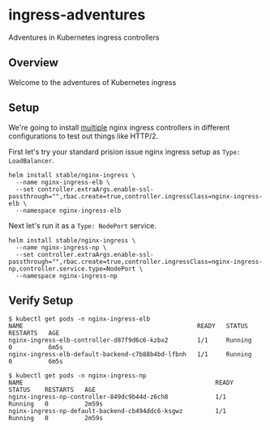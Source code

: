 # ingress-adventures
Adventures in Kubernetes ingress controllers

## Overview

Welcome to the adventures of Kubernetes ingress

## Setup

We're going to install [multiple](https://kubernetes.github.io/ingress-nginx/user-guide/multiple-ingress/#multiple-ingress-nginx-controllers) nginx ingress controllers in different configurations to test out things like HTTP/2.

First let's try your standard prision issue nginx ingress setup as `Type: LoadBalancer`.

```
helm install stable/nginx-ingress \
  --name nginx-ingress-elb \
  --set controller.extraArgs.enable-ssl-passthrough="",rbac.create=true,controller.ingressClass=nginx-ingress-elb \
  --namespace nginx-ingress-elb
```

Next let's run it as a `Type: NodePort` service.

```
helm install stable/nginx-ingress \
  --name nginx-ingress-np \
  --set controller.extraArgs.enable-ssl-passthrough="",rbac.create=true,controller.ingressClass=nginx-ingress-np,controller.service.type=NodePort \
  --namespace nginx-ingress-np
```

## Verify Setup

```
$ kubectl get pods -n nginx-ingress-elb
NAME                                                READY   STATUS    RESTARTS   AGE
nginx-ingress-elb-controller-d87f9d6c6-kzbx2        1/1     Running   0          6m5s
nginx-ingress-elb-default-backend-c7b88b4bd-lfbnh   1/1     Running   0          6m5s
```

```
$ kubectl get pods -n nginx-ingress-np
NAME                                                     READY   STATUS    RESTARTS   AGE
nginx-ingress-np-controller-849dc9b44d-z6ch8             1/1     Running   0          2m59s
nginx-ingress-np-default-backend-cb494ddc6-ksgwz         1/1     Running   0          2m59s
```